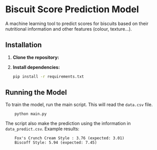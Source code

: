 # Biscuit Score Prediction Model

A machine learning tool to predict scores for biscuits based on their nutritional information and other features (colour, texture...). 

## Installation
1.  **Clone the repository:**

2.  **Install dependencies:**
    ```bash
    pip install -r requirements.txt
    ```

## Running the Model

To train the model, run the main script. 
This will read the `data.csv` file.
```
    python main.py
```

The script also make the prediction using the information in `data_predict.csv`. Example results:
```
    Fox's Crunch Cream Style : 3.76 (expected: 3.01)
    Biscoff Style: 5.94 (expected: 7.45)
```